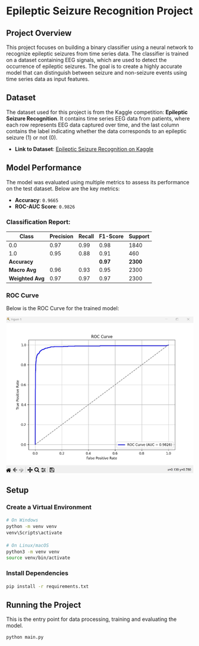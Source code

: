 # Epileptic Seizure Recognition Project

## Project Overview
This project focuses on building a binary classifier using a neural network to recognize epileptic seizures from time series data. The classifier is trained on a dataset containing EEG signals, which are used to detect the occurrence of epileptic seizures. The goal is to create a highly accurate model that can distinguish between seizure and non-seizure events using time series data as input features.

## Dataset
The dataset used for this project is from the Kaggle competition: **Epileptic Seizure Recognition**. It contains time series EEG data from patients, where each row represents EEG data captured over time, and the last column contains the label indicating whether the data corresponds to an epileptic seizure (1) or not (0).

- **Link to Dataset**: [Epileptic Seizure Recognition on Kaggle](https://www.kaggle.com/datasets/andrewmvd/epileptic-seizure-recognition)

## Model Performance
The model was evaluated using multiple metrics to assess its performance on the test dataset. Below are the key metrics:

- **Accuracy**: `0.9665`
- **ROC-AUC Score**: `0.9826`

### Classification Report:
| Class | Precision | Recall | F1-Score | Support |
|-------|-----------|--------|----------|---------|
| 0.0   | 0.97      | 0.99   | 0.98     | 1840    |
| 1.0   | 0.95      | 0.88   | 0.91     | 460     |
| **Accuracy** |       |        | **0.97** | **2300** |
| **Macro Avg** | 0.96 | 0.93   | 0.95     | 2300    |
| **Weighted Avg** | 0.97 | 0.97   | 0.97     | 2300    |

### ROC Curve
Below is the ROC Curve for the trained model:

![screenshot](data/roc.jpg)

## Setup

### Create a Virtual Environment

```bash
# On Windows
python -m venv venv
venv\Scripts\activate

# On Linux/macOS
python3 -m venv venv
source venv/bin/activate
```
### Install Dependencies
```bash
pip install -r requirements.txt
```

## Running the Project
This is the entry point for data processing, training and evaluating the model.
```bash
python main.py
```



